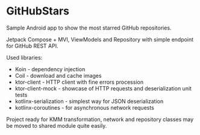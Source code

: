 # GitHubStars
Sample Android app to show the most starred GitHub repositories.

Jetpack Compose + MVI, ViewModels and Repository with simple endpoint for GitHub REST API.

Used libraries:

* Koin - dependency injection
* Coil - download and cache images
* ktor-client - HTTP client with fine errors procession
* ktor-client-mock - showcase of HTTP requests and deserialization unit tests
* kotlinx-serialization - simplest way for JSON deserialization
* kotlinx-coroutines - for asynchronous network requests 

Project ready for KMM transformation, network and repository classes may be moved to shared module quite easily.
